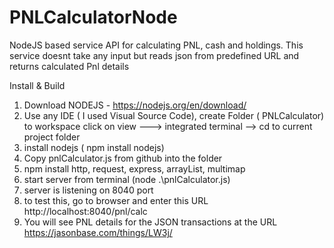 # PNLCalculatorNode
NodeJS based service API for calculating PNL, cash and holdings. This service doesnt take any input but reads json from predefined URL and returns calculated Pnl details

Install & Build

1) Download NODEJS - https://nodejs.org/en/download/
2) Use any IDE ( I used Visual Source Code), create Folder ( PNLCalculator) to workspace 
    click on view ---> integrated terminal --> cd to current project folder
3) install nodejs ( npm install nodejs)
4) Copy pnlCalculator.js from github into the folder
5) npm install http, request, express, arrayList, multimap
6) start server from terminal (node .\pnlCalculator.js)
7) server is listening on 8040 port
8) to test this, go to browser and enter this URL http://localhost:8040/pnl/calc
9) You will see PNL details for the JSON transactions at the URL https://jasonbase.com/things/LW3j/
